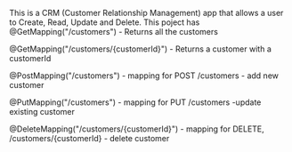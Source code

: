 This is a CRM (Customer Relationship Management) app that allows a user to Create, Read, Update and Delete.
This poject has 
@GetMapping("/customers") - Returns all the customers

@GetMapping("/customers/{customerId}") - Returns a customer with a customerId

@PostMapping("/customers") - mapping for POST /customers - add new customer

@PutMapping("/customers") - mapping for PUT /customers -update existing customer

@DeleteMapping("/customers/{customerId}") - mapping for DELETE, /customers/{customerId} - delete customer